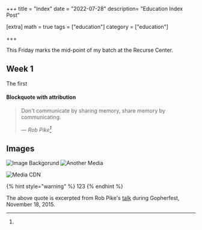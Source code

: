 +++
title = "Index"
date = "2022-07-28"
description= "Education Index Post"

[extra]
math = true
tags = ["education"]
category = ["education"]

+++

This Friday marks the mid-point of my batch at the Recurse Center.

<!--more-->

## Week 1

The first 




#### Blockquote with attribution

> Don't communicate by sharing memory, share memory by communicating.</p> —
> <cite>Rob Pike[^1]</cite>



## Images

![Image Backgorund](../assets/test.png) 
![Another Media]()

![Media CDN](https://plchldr.co/i/1280x720?bg=2ecc40)

{% hint style="warning" %} 123 {% endhint %}

[^1]:
The above quote is excerpted from Rob Pike's
[talk](https://www.youtube.com/watch?v=PAAkCSZUG1c) during Gopherfest,
November 18, 2015.
